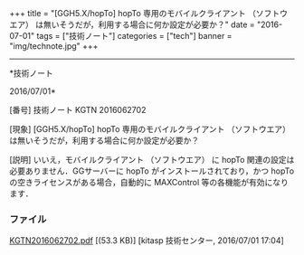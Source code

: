 ﻿+++
title = "[GGH5.X/hopTo] hopTo 専用のモバイルクライアント （ソフトウエア） は無いそうだが，利用する場合に何か設定が必要か？"
date = "2016-07-01"
tags = ["技術ノート"]
categories = ["tech"]
banner = "img/technote.jpg"
+++

-----------------------------------------------------------------------------------------------------------------------------

*技術ノート

2016/07/01*


[番号]
技術ノート KGTN 2016062702

[現象]
[GGH5.X/hopTo] hopTo 専用のモバイルクライアント （ソフトウエア）
は無いそうだが，利用する場合に何か設定が必要か？

[説明]
いいえ，モバイルクライアント （ソフトウエア） に hopTo
関連の設定は必要ありません．GGサーバーに hopTo
がインストールされており，かつ hopTo
の空きライセンスがある場合，自動的に MAXControl
等の各機能が有効になります．


### ファイル

 
 


[KGTN2016062702.pdf](http://techreport.kitasp.net/attachments/download/2758/KGTN2016062702.pdf)
 [(53.3 KB)] [kitasp 技術センター, 2016/07/01
17:04]


 


 

